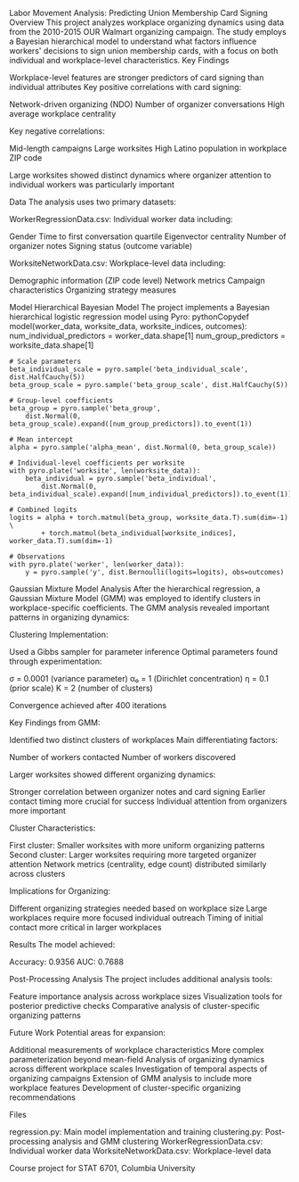 Labor Movement Analysis: Predicting Union Membership Card Signing
Overview
This project analyzes workplace organizing dynamics using data from the 2010-2015 OUR Walmart organizing campaign. The study employs a Bayesian hierarchical model to understand what factors influence workers' decisions to sign union membership cards, with a focus on both individual and workplace-level characteristics.
Key Findings

Workplace-level features are stronger predictors of card signing than individual attributes
Key positive correlations with card signing:

Network-driven organizing (NDO)
Number of organizer conversations
High average workplace centrality


Key negative correlations:

Mid-length campaigns
Large worksites
High Latino population in workplace ZIP code


Large worksites showed distinct dynamics where organizer attention to individual workers was particularly important

Data
The analysis uses two primary datasets:

WorkerRegressionData.csv: Individual worker data including:

Gender
Time to first conversation quartile
Eigenvector centrality
Number of organizer notes
Signing status (outcome variable)


WorksiteNetworkData.csv: Workplace-level data including:

Demographic information (ZIP code level)
Network metrics
Campaign characteristics
Organizing strategy measures



Model
Hierarchical Bayesian Model
The project implements a Bayesian hierarchical logistic regression model using Pyro:
pythonCopydef model(worker_data, worksite_data, worksite_indices, outcomes):
    num_individual_predictors = worker_data.shape[1]
    num_group_predictors = worksite_data.shape[1]

    # Scale parameters
    beta_individual_scale = pyro.sample('beta_individual_scale', dist.HalfCauchy(5))
    beta_group_scale = pyro.sample('beta_group_scale', dist.HalfCauchy(5))

    # Group-level coefficients
    beta_group = pyro.sample('beta_group', 
        dist.Normal(0, beta_group_scale).expand([num_group_predictors]).to_event(1))

    # Mean intercept
    alpha = pyro.sample('alpha_mean', dist.Normal(0, beta_group_scale))

    # Individual-level coefficients per worksite
    with pyro.plate('worksite', len(worksite_data)):
        beta_individual = pyro.sample('beta_individual', 
            dist.Normal(0, beta_individual_scale).expand([num_individual_predictors]).to_event(1))

    # Combined logits
    logits = alpha + torch.matmul(beta_group, worksite_data.T).sum(dim=-1) \
            + torch.matmul(beta_individual[worksite_indices], worker_data.T).sum(dim=-1)

    # Observations
    with pyro.plate('worker', len(worker_data)):
        y = pyro.sample('y', dist.Bernoulli(logits=logits), obs=outcomes)
Gaussian Mixture Model Analysis
After the hierarchical regression, a Gaussian Mixture Model (GMM) was employed to identify clusters in workplace-specific coefficients. The GMM analysis revealed important patterns in organizing dynamics:

Clustering Implementation:

Used a Gibbs sampler for parameter inference
Optimal parameters found through experimentation:

σ = 0.0001 (variance parameter)
α₀ = 1 (Dirichlet concentration)
η = 0.1 (prior scale)
K = 2 (number of clusters)


Convergence achieved after 400 iterations


Key Findings from GMM:

Identified two distinct clusters of workplaces
Main differentiating factors:

Number of workers contacted
Number of workers discovered


Larger worksites showed different organizing dynamics:

Stronger correlation between organizer notes and card signing
Earlier contact timing more crucial for success
Individual attention from organizers more important




Cluster Characteristics:

First cluster: Smaller worksites with more uniform organizing patterns
Second cluster: Larger worksites requiring more targeted organizer attention
Network metrics (centrality, edge count) distributed similarly across clusters


Implications for Organizing:

Different organizing strategies needed based on workplace size
Large workplaces require more focused individual outreach
Timing of initial contact more critical in larger workplaces



Results
The model achieved:

Accuracy: 0.9356
AUC: 0.7688

Post-Processing Analysis
The project includes additional analysis tools:

Feature importance analysis across workplace sizes
Visualization tools for posterior predictive checks
Comparative analysis of cluster-specific organizing patterns

Future Work
Potential areas for expansion:

Additional measurements of workplace characteristics
More complex parameterization beyond mean-field
Analysis of organizing dynamics across different workplace scales
Investigation of temporal aspects of organizing campaigns
Extension of GMM analysis to include more workplace features
Development of cluster-specific organizing recommendations

Files

regression.py: Main model implementation and training
clustering.py: Post-processing analysis and GMM clustering
WorkerRegressionData.csv: Individual worker data
WorksiteNetworkData.csv: Workplace-level data

Course project for STAT 6701, Columbia University
